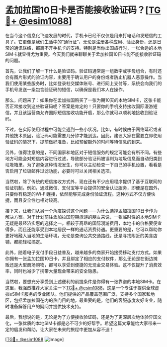 # 孟加拉国10日卡是否能接收验证码？[[TG💪+ @esim1088](https://t.me/s/esim1088)]

在当今这个信息化飞速发展的时代，手机卡已经不仅仅是用来打电话和发短信的工具了。它更像是我们生活中的“通行证”，无论是注册各种应用、验证身份，还是日常的通讯联络，都离不开手机卡的支持。特别是当你出国旅行时，一张合适的本地SIM卡就显得尤为重要。今天我们就来聊聊关于孟加拉国10日卡能不能接收验证码的问题。

首先，让我们了解一下什么是验证码。验证码通常是一组数字或字母组合，有时还会有图片形式的验证内容，主要用于确认用户的身份或者防止机器人恶意操作。当我们使用某些服务时，比如登录社交媒体账号、进行网上支付等，系统会向我们的手机号发送一条包含验证码的短信，以确保是我们本人在操作。

那么，问题来了：如果你在孟加拉国购买了一张为期10天的本地SIM卡，这张卡能否正常接收到这些验证码呢？答案是肯定的！只要你的手机支持接收国际漫游短信，并且该运营商允许国际短信接收功能开启，那么你就可以顺利地接收到验证码。

不过，在实际使用过程中可能会遇到一些小状况。比如，有时候由于网络延迟或者其他技术原因，验证码可能需要几分钟才能到达。因此，建议大家在需要立即使用验证码的情况下，提前做好准备，比如预留额外的时间等待信息的到来。

另外，值得注意的是，不同国家和地区对于短信服务的规定可能会有所不同。有些地方可能会对短信内容进行过滤，导致部分验证码被误判为垃圾信息而自动归类到垃圾箱里。为了避免这种情况发生，你可以主动检查一下自己的手机设置，看看是否启用了垃圾邮件过滤功能，必要时可以关闭相关选项。

当然啦，除了传统的短信接收方式外，现在还有不少应用程序提供了基于互联网的验证机制。例如，通过微信、支付宝等平台提供的安全认证服务，即便是在国外，只要你有稳定的Wi-Fi连接，依然能够完成身份验证流程。这种方式不仅方便快捷，而且安全性也相对较高。

接下来，让我们从另一个角度探讨这个问题——为什么选择孟加拉国10日卡作为解决方案。对于计划前往孟加拉国短期旅游的朋友来说，一张临时性的本地SIM卡无疑是最经济实惠的选择之一。相较于高昂的国际漫游费用，本地卡的价格要便宜得多，而且还能享受到本地居民一样的通话资费待遇。更重要的是，它可以帮助你更好地融入当地的生活环境，无论是查询公共交通路线，还是寻找附近的美食店铺，都能轻松搞定。

此外，随着电子支付手段日益普及，越来越多的商家开始接受移动支付方式。如果你拥有一张孟加拉国10日卡，并且绑定了相应的支付软件，那么无论是在街边摊贩还是大型商场购物，都可以享受到便捷的无现金交易体验。这不仅提升了消费效率，同时也减少了携带大量现金带来的安全隐患。

当然啦，要想充分享受到上述便利的前提条件是你得有一张靠谱的本地SIM卡。在这里，我强烈推荐大家关注一下[TG💪+ @esim1088](https://t.me/s/esim1088)，这是一个专注于提供全球虚拟eSIM卡服务的专业团队。他们提供的产品覆盖范围广泛，支持多个国家和地区，包括孟加拉国在内的热门目的地。最重要的是，他们的客服态度友好专业，随时准备解答用户的疑问并提供技术支持。

最后，我想说的是，无论是为了方便接收验证码，还是为了更深层次地体验异国文化，一张优质的本地SIM卡都是必不可少的好帮手。希望这篇文章能给大家带来一定的启发和帮助，让大家在未来的旅程中更加从容不迫！

[[TG💪+ @esim1088](https://t.me/s/esim1088) ![Image](https://i.postimg.cc/4NQfJmqS/Snipaste-2025-05-13-00-14-12.png)]
